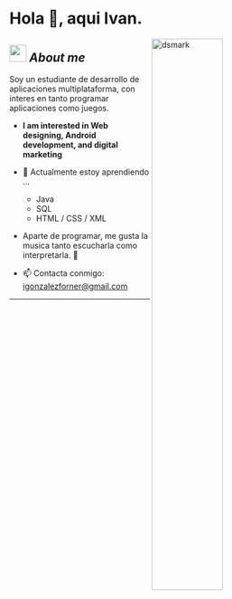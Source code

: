 # Hola 👋, aqui Ivan. 

<img alt="dsmark" align="right"  height="50%" width="50%" src="https://c.tenor.com/NzrqQHFBVz8AAAAj/kitty-transparent.gif">

## <img src="https://media.giphy.com/media/ObNTw8Uzwy6KQ/giphy.gif" width="30px">&nbsp;***About me***

Soy un estudiante de desarrollo de aplicaciones multiplataforma, con interes en tanto programar aplicaciones como juegos.
* **I am interested in Web designing, Android development, and digital marketing**
- 🌱 Actualmente estoy aprendiendo ...
  - Java
  - SQL
  - HTML / CSS / XML
    
- Aparte de programar, me gusta la musica tanto escucharla como interpretarla. 🎵
- 📫 Contacta conmigo: <a href="igonzalezforner@gmail.com">igonzalezforner@gmail.com</a>

---------------------------------------------------------------------------------------------------------------------
